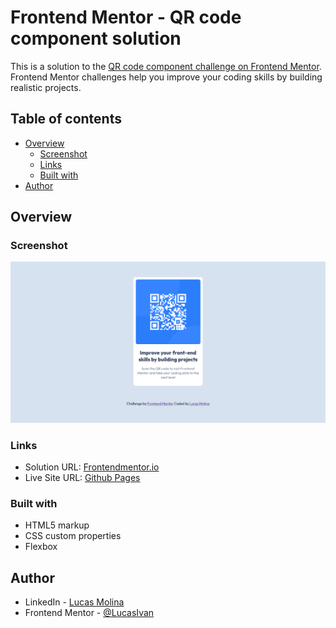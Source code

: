 # Frontend Mentor - QR code component solution

This is a solution to the [QR code component challenge on Frontend Mentor](https://www.frontendmentor.io/challenges/qr-code-component-iux_sIO_H). Frontend Mentor challenges help you improve your coding skills by building realistic projects. 

## Table of contents

- [Overview](#overview)
  - [Screenshot](#screenshot)
  - [Links](#links)
  - [Built with](#built-with)
- [Author](#author)

## Overview

### Screenshot

![](./design/MySolution.png)

### Links

- Solution URL: [Frontendmentor.io](https://www.frontendmentor.io/solutions/qr-code-component-w-html-and-css-AeV2pyYssZ)
- Live Site URL: [Github Pages](https://lucasivan.github.io/Frontend-Mentor-QR-Code-Challenge/)

### Built with

- HTML5 markup
- CSS custom properties
- Flexbox

## Author

- LinkedIn - [Lucas Molina](https://www.linkedin.com/in/lucas-molina-dev/)
- Frontend Mentor - [@LucasIvan](https://www.frontendmentor.io/profile/LucasIvan)
